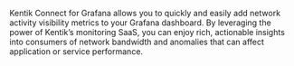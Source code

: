 Kentik Connect for Grafana allows you to quickly and easily add network activity visibility metrics to your Grafana dashboard. By leveraging the power of Kentik’s monitoring SaaS, you can enjoy rich, actionable insights into consumers of network bandwidth and anomalies that can affect application or service performance.
